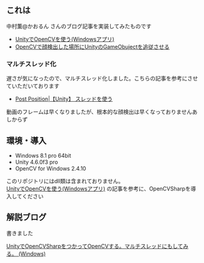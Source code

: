 ## これは

中村薫@かおるん さんのブログ記事を実装してみたものです

- [UnityでOpenCVを使う(Windowsアプリ)](http://www.naturalsoftware.jp/blog/8992)
- [OpenCVで顔検出した場所にUnityのGameObujectを追従させる](http://www.naturalsoftware.jp/blog/8998)

### マルチスレッド化

遅さが気になったので、マルチスレッド化しました。こちらの記事を参考にさせていただいております

- [Post Position|【Unity】 スレッドを使う](http://posposi.blog.fc2.com/blog-entry-220.html)

動画のフレームは早くなりましたが、根本的な顔検出は早くなっておりませんあしからず

## 環境・導入

- Windows 8.1 pro 64bit
- Unity 4.6.0f3 pro
- OpenCV for Windows 2.4.10

このリポジトリにはdll類は含まれておりません。  
[UnityでOpenCVを使う(Windowsアプリ)](http://www.naturalsoftware.jp/blog/8992) の記事を参考に、OpenCVSharpを導入してください

## 解説ブログ

書きました

[UnityでOpenCVSharpをつかってOpenCVする。マルチスレッドにもしてみる。 (Windows)](http://izmiz.hateblo.jp/entry/2014/12/07/000228)
